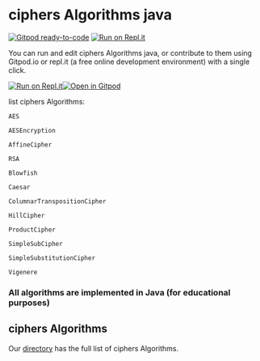 # ciphers Algorithms java

[![Gitpod ready-to-code](https://img.shields.io/badge/Gitpod-ready--to--code-blue?logo=gitpod)](https://gitpod.io/#https://github.com/a36069/ciphersAlgorithms)
[![Run on Repl.it](https://repl.it/badge/github/a36069/ciphersAlgorithms)](https://repl.it/github/a36069/ciphersAlgorithms)



You can run and edit ciphers Algorithms java, or contribute to them using Gitpod.io or repl.it (a free online development environment) with a single click.

[![Run on Repl.it](https://repl.it/badge/github/a36069/ciphersAlgorithms)](https://repl.it/github/a36069/ciphersAlgorithms)[![Open in Gitpod](https://gitpod.io/button/open-in-gitpod.svg)](https://gitpod.io/#https://github.com/a36069/ciphersAlgorithms)



list ciphers Algorithms: 

    AES
    
    AESEncryption
    
    AffineCipher
    
    RSA
    
    Blowfish
    
    Caesar
    
    ColumnarTranspositionCipher
    
    HillCipher
    
    ProductCipher
    
    SimpleSubCipher
    
    SimpleSubstitutionCipher
    
    Vigenere


### All algorithms are implemented in Java (for educational purposes)

## ciphers Algorithms
Our [directory](DIRECTORY.md) has the full list of ciphers Algorithms.
